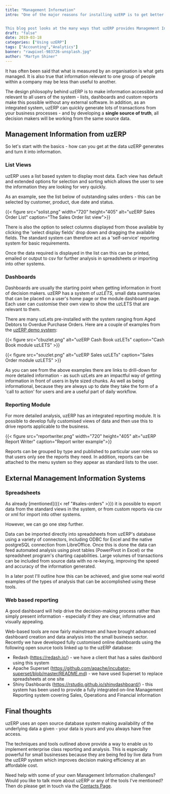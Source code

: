 ```yaml
---
title: "Management Information"
intro: "One of the major reasons for installing uzERP is to get better information for key decision makers.


This blog post looks at the many ways that uzERP provides Management Information for your business."
draft: "false"
date: 2019-03-18
categories: ["Using uzERP"]
tags: ["Accounting","Analytics"]
banner: "rawpixel-983726-unsplash.jpg"
author: "Martyn Shiner"
---
```

It has often been said that what is measured by an organisation is what gets managed. It is also true that information relevant to one group of people within a company may be less than useful to another.

The design philosophy behind uzERP is to make information accessible and relevant to all users of the system - lists, dashboards and custom reports make this possible without any external software. In addition, as an integrated system, uzERP can quickly generate lots of transactions from your business processes - and by developing a **single source of truth**, all decision makers will be working from the same source data.

## Management Information from uzERP

So let's start with the basics - how can you get at the data uzERP generates and turn it into information.

### List Views
uzERP uses a list based system to display most data. Each view has default and extended options for selection and sorting which allows the user to see the information they are looking for very quickly.

As an example, see the list below of outstanding sales orders - this can be selected by customer, product, due date and status.

{{< figure src="solist.png" width="720" height="405" alt="uzERP Sales Order List" caption="The Sales Order list view">}}

There is also the option to select columns displayed from those available by clicking the 'select display fields' drop down and dragging the available fields. The standard system can therefore act as a 'self-service' reporting system for basic requirements.

Once the data required is displayed in the list can this can be printed, emailed or output to csv for further analysis in spreadsheets or importing into other systems.

### Dashboards

Dashboards are usually the starting point when getting information in front of decision makers. uzERP has a system of *uzLETS*, small data summaries that can be placed on a user's home page or the module dashboard page. Each user can customise their own view to show the uzLETS that are relevant to them.

There are many uzLets pre-installed with the system ranging from Aged Debtors to Overdue Purchase Orders. Here are a couple of examples from the [uzERP demo system](https://demo.uzerp.com):

{{< figure src="cbuzlet.png" alt="uzERP Cash Book uzLETs" caption="Cash Book module uzLETS" >}}

{{< figure src="souzlet.png" alt="uzERP Sales uzLETs" caption="Sales Order module uzLETS" >}}

As you can see from the above examples there are links to drill-down for more detailed information - as such uzLets are an impactful way of getting information in front of users in byte sized chunks. As well as being informational, because they are always up to date they take the form of a 'call to action' for users and are a useful part of daily workflow.

### Reporting Module

For more detailed analysis, uzERP has an integrated reporting module. It is possible to develop fully customised views of data and then use this to drive reports applicable to the business.

{{< figure src="reportwriter.png" width="720" height="405" alt="uzERP Report Writer" caption="Report writer example">}}

Reports can be grouped by type and published to particular user roles so that users only see the reports they need. In addition, reports can be attached to the menu system so they appear as standard lists to the user.

## External Management Information Systems

### Spreadsheets

As already [mentioned]({{< ref "#sales-orders" >}}) it is possible to export data from the standard views in the system, or from custom reports via csv or xml for import into other systems.

However, we can go one step further.

Data can be imported directly into spreadsheets from uzERP's database using a variety of connectors, including ODBC for Excel and the native postgreSQL connection from LibreOffice. Once this is done the data can feed automated analysis using pivot tables (PowerPivot in Excel) or the spreadsheet program's charting capabilities. Large volumes of transactions can be included from source data with no re-keying, improving the speed and accuracy of the information generated.

In a later post I'll outline how this can be achieved, and give some real world examples of the types of analysis that can be accomplished using these tools.

### Web based reporting

A good dashboard will help drive the decision-making process rather than simply present information - especially if they are clear, informative and visually appealing.

Web-based tools are now fairly mainstream and have brought advanced dashboard creation and data analysis into the small business sector. Recently we have developed fully customised online dashboards using the following open source tools linked up to the uzERP database:

* Redash (https://redash.io/) - we have a client that has a sales dashbord using this system
* Apache Superset (https://github.com/apache/incubator-superset/blob/master/README.md) - we have used Superset to replace spreadsheets at one site
* Shiny Dashboards (https://rstudio.github.io/shinydashboard/) - this system has been used to provide a fully integrated on-line Management Reporting system covering Sales, Operations and Financial information

## Final thoughts

uzERP uses an open source database system making availability of the underlying data a given - your data is yours and you always have free access.

The techniques and tools outlined above provide a way to enable us to implement enterprise class reporting and analysis. This is especially powerful for small businesses because they are being fed by live data from the uzERP system which improves decision making efficiency at an affordable cost.

Need help with some of your own Management Information challenges? Would you like to talk more about uzERP or any of the tools I've mentioned? Then do please get in touch via the [Contacts Page](/contact/).